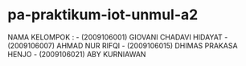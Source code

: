 # pa-praktikum-iot-unmul-a2

NAMA KELOMPOK : - (2009106001) GIOVANI CHADAVI HIDAYAT
                - (2009106007) AHMAD NUR RIFQI
                - (2009106015) DHIMAS PRAKASA HENJO
                - (2009106021) ABY KURNIAWAN
            
            

